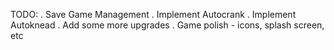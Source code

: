 

TODO:
. Save Game Management
. Implement Autocrank
. Implement Autoknead
. Add some more upgrades
. Game polish - icons, splash screen, etc